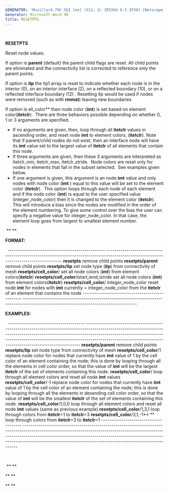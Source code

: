 ```yaml
---
GENERATOR: 'Mozilla/4.79C-SGI [en] (X11; U; IRIX64 6.5 IP30) [Netscape]'
Generator: Microsoft Word 98
title: RESETPTS
---
```


 

 **RESETPTS**

  Reset node values.
 
  If option is **parent** (default) the parent child flags are reset.
  All child points are eliminated and the connectivity list is
  corrected to reference only the parent points.
 
  If option is **itp** the itp1 array is reset to indicate whether
  each node is in the interior (0), on an interior interface (2), on a
  reflected boundary (10), or on a reflected interface boundary (12) .
  Resetting itp would be used if nodes were removed (such as with
  **rmmat**) leaving new boundaries
 
  If option is ell\_color** then node color (**imt**) is set based
  on element color(**itetclr**).  There are three behaviors possible
  depending on whether 0, 1 or 3 arguments are specified.
 
  -   If no arguments are given, then, loop through all **itetclr**
      values in ascending order, and reset node **imt** to element
      colors, (**itetclr**). Note that if parent/child nodes do not
      exist, then an interface node will have its **imt** value set to
      the largest value of **itetclr** of all elements that contain
      this node.
  -   If three arguments are given, then these 3 arguments are
      interpreted as itetclr\_min, itetclr\_max, itetclr\_stride. 
      Node colors are reset only for nodes in elements that fall in
      the subset selected.  See examples given below.
  -   If one argument is given, this argument is an node **imt** value
      and only nodes with node color (**imt** ) equal to this value
      will be set to the element color (**itetclr**).  This option
      loops through each node of each element and if the node color
      (**imt**) is equal to the user specified value
      (integer\_node\_color) then it is changed to the element color
      (**itetclr**). This will introduce a bias since the nodes are
      modified in the order of the element numbering. To give some
      control over the bias the user can specify a negative value for
      integer\_node\_color. In that case, the element loop goes from
      largest to smallest element number.

   ** **

 **FORMAT:**

   
    ------------------------------------------------ --------------------------------------------------------------------------------------------------------------------------------------
    **resetpts**                                     remove child points
    **resetpts/parent**                              remove child points
    **resetpts/itp**                                 set node type (**itp**) from connectivity of mesh
    **resetpts/cell\_color**/                        set all node colors (**imt**) from element colors(**itetclr**)
    **resetpts/cell\_color**/istart,iend,istride     set all node colors (**imt**) from element colors(**itetclr**)
    **resetpts/cell\_color**/ integer\_node\_color   reset node **imt** for nodes with **imt** currently = integer\_node\_color from the **itetclr** of an element that contains the node
    ------------------------------------------------ --------------------------------------------------------------------------------------------------------------------------------------
 
 **EXAMPLES:**

   
    -------------------------------------- ---------------------------------------------------------------------------------------------------------------------------------------------------------------------------------------------------------------------------------------------------------------------------------------------------------------------
    **resetpts/parent**                    remove child points
    **resetpts/itp**                       set node type from connectivity of mesh
    **resetpts/cell\_color**/1             replace node color for nodes that currently have **imt** value of 1 by the cell color of an element containing the node; this is done by looping through all the elements in cell color order, so that the value of **imt** will be the largest **itetclr** of the set of elements containing this node.
    **resetpts/cell\_color**/              loop through all element colors and reset all node **imt** values
    **resetpts/cell\_color**/-1            replace node color for nodes that currently have **imt** value of 1 by the cell color of an element containing the node; this is done by looping through all the elements in desending cell color order, so that the value of **imt** will be the smallest **itetclr** of the set of elements containing this node.
    **resetpts/cell\_color**/1,0,0         loop through all element colors and reset all node **imt** values (same as previous example)
    **resetpts/cell\_color**/1,3,1         loop through colors from **itetclr**=1 to **itetclr**=3
    **resetpts/cell\_color**/3,1,-1** **   loop through colors from **itetclr**=3 to **itetclr**=1
    -------------------------------------- ---------------------------------------------------------------------------------------------------------------------------------------------------------------------------------------------------------------------------------------------------------------------------------------------------------------------
 
   

   ** **

  ** **

  ** **
